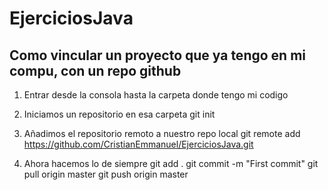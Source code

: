 # EjerciciosJava

## Como vincular un proyecto que ya tengo en mi compu, con un repo github

1) Entrar desde la consola hasta la carpeta donde tengo mi codigo
2) Iniciamos un repositorio en esa carpeta
		git init
2) Añadimos el repositorio remoto a nuestro repo local
		git remote add https://github.com/CristianEmmanuel/EjerciciosJava.git

3) Ahora hacemos lo de siempre 
		git add .
		git commit -m "First commit"
		git pull origin master
		git push origin master
